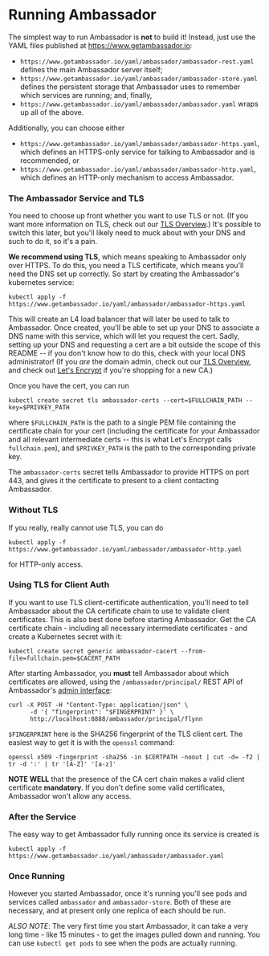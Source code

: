 # Running Ambassador

The simplest way to run Ambassador is **not** to build it! Instead, just use the YAML files published at https://www.getambassador.io:

- `https://www.getambassador.io/yaml/ambassador/ambassador-rest.yaml` defines the main Ambassador server itself;
- `https://www.getambassador.io/yaml/ambassador/ambassador-store.yaml` defines the persistent storage that Ambassador uses to remember which services are running; and, finally,
- `https://www.getambassador.io/yaml/ambassador/ambassador.yaml` wraps up all of the above.

Additionally, you can choose either

- `https://www.getambassador.io/yaml/ambassador/ambassador-https.yaml`, which defines an HTTPS-only service for talking to Ambassador and is recommended, or
- `https://www.getambassador.io/yaml/ambassador/ambassador-http.yaml`, which defines an HTTP-only mechanism to access Ambassador.

### <a name="TLS">The Ambassador Service and TLS</a>

You need to choose up front whether you want to use TLS or not. (If you want more information on TLS, check out our [TLS Overview](../reference/tls-auth.md).) It's possible to switch this later, but you'll likely need to muck about with your DNS and such to do it, so it's a pain.

**We recommend using TLS**, which means speaking to Ambassador only over HTTPS. To do this, you need a TLS certificate, which means you'll need the DNS set up correctly. So start by creating the Ambassador's kubernetes service:

```
kubectl apply -f https://www.getambassador.io/yaml/ambassador/ambassador-https.yaml
```

This will create an L4 load balancer that will later be used to talk to Ambassador. Once created, you'll be able to set up your DNS to associate a DNS name with this service, which will let you request the cert. Sadly, setting up your DNS and requesting a cert are a bit outside the scope of this README -- if you don't know how to do this, check with your local DNS administrator! (If you _are_ the domain admin, check out our [TLS Overview](../reference/tls-auth.md), and check out [Let's Encrypt](https://letsencrypt.org/) if you're shopping for a new CA.)

Once you have the cert, you can run

```shell
kubectl create secret tls ambassador-certs --cert=$FULLCHAIN_PATH --key=$PRIVKEY_PATH
```

where `$FULLCHAIN_PATH` is the path to a single PEM file containing the certificate chain for your cert (including the certificate for your Ambassador and all relevant intermediate certs -- this is what Let's Encrypt calls `fullchain.pem`), and `$PRIVKEY_PATH` is the path to the corresponding private key.

The `ambassador-certs` secret tells Ambassador to provide HTTPS on port 443, and gives it the certificate to present to a client contacting Ambassador. 

### Without TLS

If you really, really cannot use TLS, you can do

```
kubectl apply -f https://www.getambassador.io/yaml/ambassador/ambassador-http.yaml
```

for HTTP-only access.

### Using TLS for Client Auth

If you want to use TLS client-certificate authentication, you'll need to tell Ambassador about the CA certificate chain to use to validate client certificates. This is also best done before starting Ambassador. Get the CA certificate chain - including all necessary intermediate certificates - and create a Kubernetes secret with it:

```shell
kubectl create secret generic ambassador-cacert --from-file=fullchain.pem=$CACERT_PATH
```

After starting Ambassador, you **must** tell Ambassador about which certificates are allowed, using the `/ambassador/principal/` REST API of Ambassador's [admin interface](administering.md):

```
curl -X POST -H "Content-Type: application/json" \
      -d '{ "fingerprint": "$FINGERPRINT" }' \
      http://localhost:8888/ambassador/principal/flynn
```

`$FINGERPRINT` here is the SHA256 fingerprint of the TLS client cert. The easiest way to get it is with the `openssl` command:

```
openssl x509 -fingerprint -sha256 -in $CERTPATH -noout | cut -d= -f2 | tr -d ':' | tr '[A-Z]' '[a-z]'
```

**NOTE WELL** that the presence of the CA cert chain makes a valid client certificate **mandatory**. If you don't define some valid certificates, Ambassador won't allow any access.

### After the Service

The easy way to get Ambassador fully running once its service is created is

```
kubectl apply -f https://www.getambassador.io/yaml/ambassador/ambassador.yaml
```

### Once Running

However you started Ambassador, once it's running you'll see pods and services called `ambassador` and `ambassador-store`. Both of these are necessary, and at present only one replica of each should be run.

*ALSO NOTE*: The very first time you start Ambassador, it can take a very long time - like 15 minutes - to get the images pulled down and running. You can use `kubectl get pods` to see when the pods are actually running.

